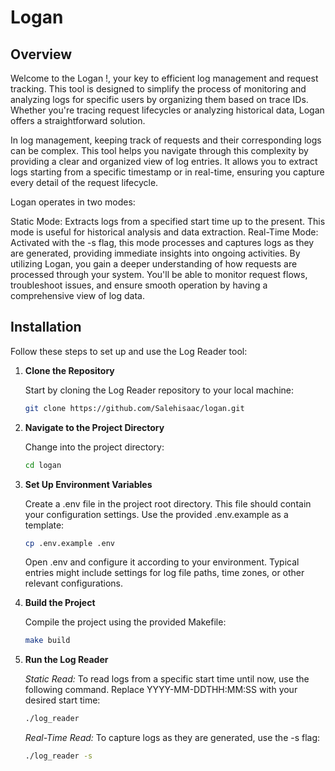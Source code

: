 # Logan 

## Overview

Welcome to the Logan !, your key to efficient log management and request tracking. This tool is designed to simplify the process of monitoring and analyzing logs for specific users by organizing them based on trace IDs. Whether you're tracing request lifecycles or analyzing historical data, Logan offers a straightforward solution.

In log management, keeping track of requests and their corresponding logs can be complex. This tool helps you navigate through this complexity by providing a clear and organized view of log entries. It allows you to extract logs starting from a specific timestamp or in real-time, ensuring you capture every detail of the request lifecycle.

Logan operates in two modes:

Static Mode: Extracts logs from a specified start time up to the present. This mode is useful for historical analysis and data extraction.
Real-Time Mode: Activated with the -s flag, this mode processes and captures logs as they are generated, providing immediate insights into ongoing activities.
By utilizing Logan, you gain a deeper understanding of how requests are processed through your system. You'll be able to monitor request flows, troubleshoot issues, and ensure smooth operation by having a comprehensive view of log data.

## Installation

Follow these steps to set up and use the Log Reader tool:

1. **Clone the Repository**

   Start by cloning the Log Reader repository to your local machine:
   ```bash
   git clone https://github.com/Salehisaac/logan.git

2. **Navigate to the Project Directory**

    Change into the project directory:
     ```bash
     cd logan

3. **Set Up Environment Variables**

    Create a .env file in the project root directory. This file should contain your configuration settings. Use the provided .env.example as a template:
     ```bash
     cp .env.example .env
    ```
    Open .env and configure it according to your environment. Typical entries might include settings for log file paths, time zones, or other relevant configurations.

4. **Build the Project**

    Compile the project using the provided Makefile:
     ```bash
     make build

5. **Run the Log Reader**

    *Static Read:* To read logs from a specific start time until now, use the following command. Replace YYYY-MM-DDTHH:MM:SS with your desired start time:
    ```bash
    ./log_reader
    ```
  
    *Real-Time Read:* To capture logs as they are generated, use the -s flag:
    ```bash
    ./log_reader -s
    ```

